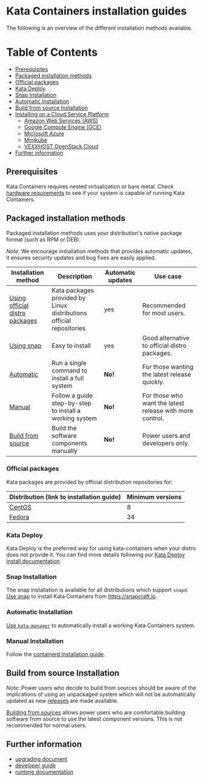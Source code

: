 # Kata Containers installation guides

The following is an overview of the different installation methods available. 

# Table of Contents

- [Prerequisites](#prerequisites)
- [Packaged installation methods](#packaged-installation-methods)
- [Official packages](#official-packages)
- [Kata Deploy](#kata-deploy)
- [Snap Installation](#snap-installation)
- [Automatic Installation](#automatic-installation)
- [Build from source Installation](#build-from-source-installation)
- [Installing on a Cloud Service Platform](#installing-on-a-cloud-service-platform)
  - [Amazon Web Services (AWS)](aws-installation-guide.md)
  - [Google Compute Engine (GCE)](gce-installation-guide.md)
  - [Microsoft Azure](azure-installation-guide.md)
  - [Minikube](minikube-installation-guide.md)
  - [VEXXHOST OpenStack Cloud](vexxhost-installation-guide.md) 
- [Further information](#further-information)

## Prerequisites

Kata Containers requires nested virtualization or bare metal. Check 
[hardware requirements](/src/runtime/README.md#hardware-requirements) to see if your system is capable of running Kata 
Containers.

## Packaged installation methods

Packaged installation methods uses your distribution's native package format (such as RPM or DEB).

*Note:* We encourage installation methods that provides automatic updates, it ensures security updates and bug fixes are
easily applied.

| Installation method                                  | Description                                                         | Automatic updates | Use case                                                 |
|------------------------------------------------------|---------------------------------------------------------------------|-------------------|----------------------------------------------------------|
| [Using official distro packages](#official-packages) | Kata packages provided by Linux distributions official repositories | yes               | Recommended for most users.                              |
| [Using snap](#snap-installation)                     | Easy to install                                                     | yes               | Good alternative to official distro packages.            |
| [Automatic](#automatic-installation)                 | Run a single command to install a full system                       | **No!**           | For those wanting the latest release quickly.            |
| [Manual](#manual-installation)                       | Follow a guide step-by-step to install a working system             | **No!**           | For those who want the latest release with more control. |
| [Build from source](#build-from-source-installation) | Build the software components manually                              | **No!**           | Power users and developers only.                         |

### Official packages

Kata packages are provided by official distribution repositories for:

| Distribution (link to installation guide)                | Minimum versions                                                               |
|----------------------------------------------------------|--------------------------------------------------------------------------------|
| [CentOS](centos-installation-guide.md)                   | 8                                                                              |
| [Fedora](fedora-installation-guide.md)                   | 34                                                                             |

### Kata Deploy

Kata Deploy is the preferred way for using kata-containers when your distro does not provide it. You can find more
details following our [Kata Deploy install documentation](kata-deploy-installation.md).

### Snap Installation

The snap installation is available for all distributions which support `snapd`. [Use snap](snap-installation-guide.md) 
to install Kata Containers from https://snapcraft.io.

### Automatic Installation

[Use `kata-manager`](/utils/README.md) to automatically install a working Kata Containers system.

### Manual Installation

Follow the [containerd installation guide](container-manager/containerd/containerd-install.md).

## Build from source Installation

*Note:* Power users who decide to build from sources should be aware of the
implications of using an unpackaged system which will not be automatically
updated as new [releases](../Stable-Branch-Strategy.md) are made available.

[Building from sources](../Developer-Guide.md#initial-setup)  allows power users
who are comfortable building software from source to use the latest component
versions. This is not recommended for normal users.

## Further information

* [upgrading document](../Upgrading.md)
* [developer guide](../Developer-Guide.md)
* [runtime documentation](../../src/runtime/README.md)

